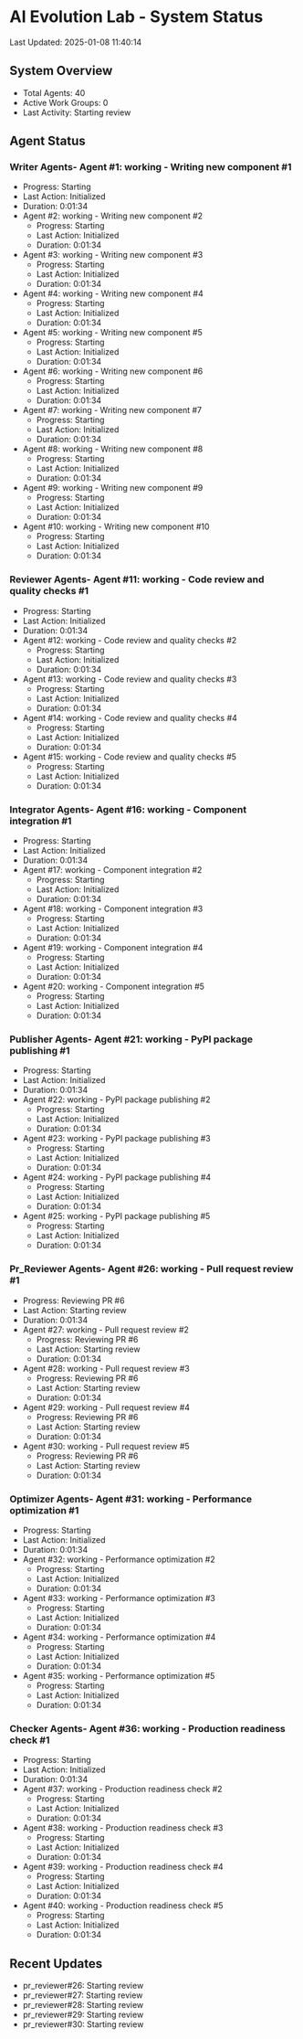 # AI Evolution Lab - System Status
Last Updated: 2025-01-08 11:40:14

## System Overview
- Total Agents: 40
- Active Work Groups: 0
- Last Activity: Starting review

## Agent Status

### Writer Agents- Agent #1: working - Writing new component #1
  - Progress: Starting
  - Last Action: Initialized
  - Duration: 0:01:34
- Agent #2: working - Writing new component #2
  - Progress: Starting
  - Last Action: Initialized
  - Duration: 0:01:34
- Agent #3: working - Writing new component #3
  - Progress: Starting
  - Last Action: Initialized
  - Duration: 0:01:34
- Agent #4: working - Writing new component #4
  - Progress: Starting
  - Last Action: Initialized
  - Duration: 0:01:34
- Agent #5: working - Writing new component #5
  - Progress: Starting
  - Last Action: Initialized
  - Duration: 0:01:34
- Agent #6: working - Writing new component #6
  - Progress: Starting
  - Last Action: Initialized
  - Duration: 0:01:34
- Agent #7: working - Writing new component #7
  - Progress: Starting
  - Last Action: Initialized
  - Duration: 0:01:34
- Agent #8: working - Writing new component #8
  - Progress: Starting
  - Last Action: Initialized
  - Duration: 0:01:34
- Agent #9: working - Writing new component #9
  - Progress: Starting
  - Last Action: Initialized
  - Duration: 0:01:34
- Agent #10: working - Writing new component #10
  - Progress: Starting
  - Last Action: Initialized
  - Duration: 0:01:34

### Reviewer Agents- Agent #11: working - Code review and quality checks #1
  - Progress: Starting
  - Last Action: Initialized
  - Duration: 0:01:34
- Agent #12: working - Code review and quality checks #2
  - Progress: Starting
  - Last Action: Initialized
  - Duration: 0:01:34
- Agent #13: working - Code review and quality checks #3
  - Progress: Starting
  - Last Action: Initialized
  - Duration: 0:01:34
- Agent #14: working - Code review and quality checks #4
  - Progress: Starting
  - Last Action: Initialized
  - Duration: 0:01:34
- Agent #15: working - Code review and quality checks #5
  - Progress: Starting
  - Last Action: Initialized
  - Duration: 0:01:34

### Integrator Agents- Agent #16: working - Component integration #1
  - Progress: Starting
  - Last Action: Initialized
  - Duration: 0:01:34
- Agent #17: working - Component integration #2
  - Progress: Starting
  - Last Action: Initialized
  - Duration: 0:01:34
- Agent #18: working - Component integration #3
  - Progress: Starting
  - Last Action: Initialized
  - Duration: 0:01:34
- Agent #19: working - Component integration #4
  - Progress: Starting
  - Last Action: Initialized
  - Duration: 0:01:34
- Agent #20: working - Component integration #5
  - Progress: Starting
  - Last Action: Initialized
  - Duration: 0:01:34

### Publisher Agents- Agent #21: working - PyPI package publishing #1
  - Progress: Starting
  - Last Action: Initialized
  - Duration: 0:01:34
- Agent #22: working - PyPI package publishing #2
  - Progress: Starting
  - Last Action: Initialized
  - Duration: 0:01:34
- Agent #23: working - PyPI package publishing #3
  - Progress: Starting
  - Last Action: Initialized
  - Duration: 0:01:34
- Agent #24: working - PyPI package publishing #4
  - Progress: Starting
  - Last Action: Initialized
  - Duration: 0:01:34
- Agent #25: working - PyPI package publishing #5
  - Progress: Starting
  - Last Action: Initialized
  - Duration: 0:01:34

### Pr_Reviewer Agents- Agent #26: working - Pull request review #1
  - Progress: Reviewing PR #6
  - Last Action: Starting review
  - Duration: 0:01:34
- Agent #27: working - Pull request review #2
  - Progress: Reviewing PR #6
  - Last Action: Starting review
  - Duration: 0:01:34
- Agent #28: working - Pull request review #3
  - Progress: Reviewing PR #6
  - Last Action: Starting review
  - Duration: 0:01:34
- Agent #29: working - Pull request review #4
  - Progress: Reviewing PR #6
  - Last Action: Starting review
  - Duration: 0:01:34
- Agent #30: working - Pull request review #5
  - Progress: Reviewing PR #6
  - Last Action: Starting review
  - Duration: 0:01:34

### Optimizer Agents- Agent #31: working - Performance optimization #1
  - Progress: Starting
  - Last Action: Initialized
  - Duration: 0:01:34
- Agent #32: working - Performance optimization #2
  - Progress: Starting
  - Last Action: Initialized
  - Duration: 0:01:34
- Agent #33: working - Performance optimization #3
  - Progress: Starting
  - Last Action: Initialized
  - Duration: 0:01:34
- Agent #34: working - Performance optimization #4
  - Progress: Starting
  - Last Action: Initialized
  - Duration: 0:01:34
- Agent #35: working - Performance optimization #5
  - Progress: Starting
  - Last Action: Initialized
  - Duration: 0:01:34

### Checker Agents- Agent #36: working - Production readiness check #1
  - Progress: Starting
  - Last Action: Initialized
  - Duration: 0:01:34
- Agent #37: working - Production readiness check #2
  - Progress: Starting
  - Last Action: Initialized
  - Duration: 0:01:34
- Agent #38: working - Production readiness check #3
  - Progress: Starting
  - Last Action: Initialized
  - Duration: 0:01:34
- Agent #39: working - Production readiness check #4
  - Progress: Starting
  - Last Action: Initialized
  - Duration: 0:01:34
- Agent #40: working - Production readiness check #5
  - Progress: Starting
  - Last Action: Initialized
  - Duration: 0:01:34


## Recent Updates
- pr_reviewer#26: Starting review
- pr_reviewer#27: Starting review
- pr_reviewer#28: Starting review
- pr_reviewer#29: Starting review
- pr_reviewer#30: Starting review

